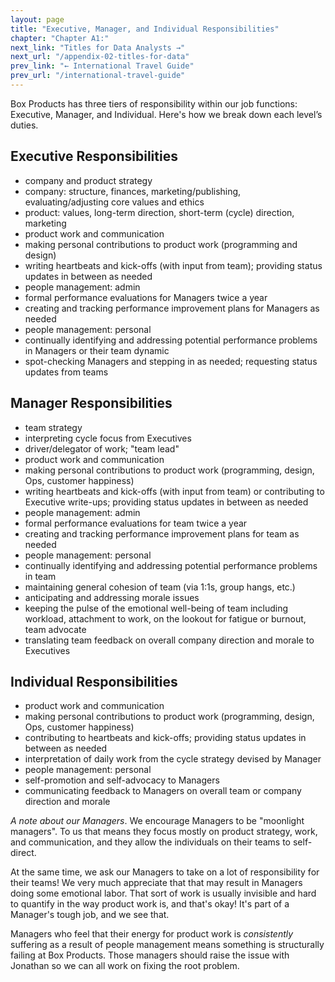 ```yaml
---
layout: page
title: "Executive, Manager, and Individual Responsibilities"
chapter: "Chapter A1:"
next_link: "Titles for Data Analysts →"
next_url: "/appendix-02-titles-for-data"
prev_link: "← International Travel Guide"
prev_url: "/international-travel-guide"
---
```


Box Products has three tiers of responsibility within our job functions: Executive, Manager, and Individual. Here's how
we break down each level’s duties.

## Executive Responsibilities

- company and product strategy
- company: structure, finances, marketing/publishing, evaluating/adjusting core values and ethics
- product: values, long-term direction, short-term (cycle) direction, marketing
- product work and communication
- making personal contributions to product work (programming and design)
- writing heartbeats and kick-offs (with input from team); providing status updates in between as needed
- people management: admin
- formal performance evaluations for Managers twice a year
- creating and tracking performance improvement plans for Managers as needed
- people management: personal
- continually identifying and addressing potential performance problems in Managers or their team dynamic
- spot-checking Managers and stepping in as needed; requesting status updates from teams

## Manager Responsibilities

- team strategy
- interpreting cycle focus from Executives
- driver/delegator of work; "team lead"
- product work and communication
- making personal contributions to product work (programming, design, Ops, customer happiness)
- writing heartbeats and kick-offs (with input from team) or contributing to Executive write-ups; providing status
  updates in between as needed
- people management: admin
- formal performance evaluations for team twice a year
- creating and tracking performance improvement plans for team as needed
- people management: personal
- continually identifying and addressing potential performance problems in team
- maintaining general cohesion of team (via 1:1s, group hangs, etc.)
- anticipating and addressing morale issues
- keeping the pulse of the emotional well-being of team including workload, attachment to work, on the lookout for
  fatigue or burnout, team advocate
- translating team feedback on overall company direction and morale to Executives

## Individual Responsibilities

- product work and communication
- making personal contributions to product work (programming, design, Ops, customer happiness)
- contributing to heartbeats and kick-offs; providing status updates in between as needed
- interpretation of daily work from the cycle strategy devised by Manager
- people management: personal
- self-promotion and self-advocacy to Managers
- communicating feedback to Managers on overall team or company direction and morale

_A note about our Managers_. We encourage Managers to be "moonlight managers". To us that means they focus mostly
on product strategy, work, and communication, and they allow the individuals on their teams to self-direct.

At the same time, we ask our Managers to take on a lot of responsibility for their teams! We very much appreciate that
that may result in Managers doing some emotional labor. That sort of work is usually invisible and hard to quantify in
the way product work is, and that's okay! It's part of a Manager's tough job, and we see that.

Managers who feel that their energy for product work is _consistently_ suffering as a result of people management
means
something is structurally failing at Box Products. Those managers should raise the issue with Jonathan so we can all
work on fixing the root problem.
